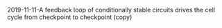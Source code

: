2019-11-11-A feedback loop of conditionally stable circuits drives the cell cycle from checkpoint to checkpoint (copy)
